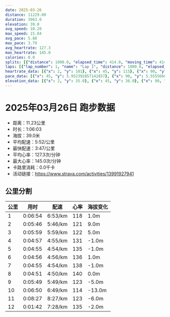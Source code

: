 ```yaml
---
date: 2025-03-26
distance: 11229.00
duration: 3963.0
elevation: 39.0
avg_speed: 10.20
max_speed: 15.84
avg_pace: 5.88
max_pace: 3.79
avg_heartrate: 127.3
max_heartrate: 145.0
calories: 0.0
splits: [{"distance": 1000.0, "elapsed_time": 414.0, "moving_time": 414.0, "average_speed": 2.42, "pace": 6.887066115702479, "average_heartrate": 118.4972972972973, "elevation_difference": 1.0, "split_number": 1}, {"distance": 1001.0, "elapsed_time": 346.0, "moving_time": 346.0, "average_speed": 2.89, "pace": 5.767024221453286, "average_heartrate": 121.8757225433526, "elevation_difference": 9.0, "split_number": 2}, {"distance": 999.0, "elapsed_time": 396.0, "moving_time": 359.0, "average_speed": 2.78, "pace": 5.9952158273381295, "average_heartrate": 122.28353658536585, "elevation_difference": 5.0, "split_number": 3}, {"distance": 1002.5, "elapsed_time": 297.0, "moving_time": 297.0, "average_speed": 3.38, "pace": 4.930976331360947, "average_heartrate": 131.65993265993265, "elevation_difference": -1.0, "split_number": 4}, {"distance": 999.5, "elapsed_time": 295.0, "moving_time": 295.0, "average_speed": 3.39, "pace": 4.916430678466076, "average_heartrate": 135.6271186440678, "elevation_difference": -1.0, "split_number": 5}, {"distance": 998.0, "elapsed_time": 296.0, "moving_time": 296.0, "average_speed": 3.37, "pace": 4.94560830860534, "average_heartrate": 136.1283783783784, "elevation_difference": 1.0, "split_number": 6}, {"distance": 1001.0, "elapsed_time": 295.0, "moving_time": 295.0, "average_speed": 3.39, "pace": 4.916430678466076, "average_heartrate": 138.2915254237288, "elevation_difference": -1.0, "split_number": 7}, {"distance": 1001.0, "elapsed_time": 291.0, "moving_time": 291.0, "average_speed": 3.44, "pace": 4.844970930232558, "average_heartrate": 140.80756013745705, "elevation_difference": 0.0, "split_number": 8}, {"distance": 998.0, "elapsed_time": 507.0, "moving_time": 349.0, "average_speed": 2.86, "pace": 5.827517482517482, "average_heartrate": 123.65028901734104, "elevation_difference": -5.0, "split_number": 9}, {"distance": 1001.5, "elapsed_time": 1131.0, "moving_time": 410.0, "average_speed": 2.44, "pace": 6.83061475409836, "average_heartrate": 114.81671159029649, "elevation_difference": -13.0, "split_number": 10}, {"distance": 1000.5, "elapsed_time": 507.0, "moving_time": 507.0, "average_speed": 1.97, "pace": 8.460253807106598, "average_heartrate": 123.43927648578811, "elevation_difference": -6.0, "split_number": 11}, {"distance": 227.0, "elapsed_time": 102.0, "moving_time": 102.0, "average_speed": 2.23, "pace": 7.473856502242152, "average_heartrate": 135.92391304347825, "elevation_difference": -2.0, "split_number": 12}]
laps: [{"lap_number": 1, "name": "Lap 1", "distance": 1000.0, "elapsed_time": 413.0, "moving_time": 413.0, "average_speed": 2.42, "pace": 6.887066115702479, "average_heartrate": 118.0, "max_heartrate": 140, "start_date": "2025-03-26 19:18:38+00:00", "elevation_difference": 9.0}, {"lap_number": 2, "name": "Lap 2", "distance": 1000.0, "elapsed_time": 345.0, "moving_time": 345.0, "average_speed": 2.9, "pace": 5.747137931034483, "average_heartrate": 121.77777777777777, "max_heartrate": 136, "start_date": "2025-03-26 19:25:32+00:00", "elevation_difference": 11.0}, {"lap_number": 3, "name": "Lap 3", "distance": 1000.0, "elapsed_time": 396.0, "moving_time": 359.0, "average_speed": 2.79, "pace": 5.973727598566308, "average_heartrate": 122.55555555555556, "max_heartrate": 140, "start_date": "2025-03-26 19:31:18+00:00", "elevation_difference": 9.0}, {"lap_number": 4, "name": "Lap 4", "distance": 1000.0, "elapsed_time": 296.0, "moving_time": 296.0, "average_speed": 3.38, "pace": 4.930976331360947, "average_heartrate": 131.0, "max_heartrate": 135, "start_date": "2025-03-26 19:37:54+00:00", "elevation_difference": 0.0}, {"lap_number": 5, "name": "Lap 5", "distance": 1000.0, "elapsed_time": 295.0, "moving_time": 295.0, "average_speed": 3.39, "pace": 4.916430678466076, "average_heartrate": 135.33333333333334, "max_heartrate": 139, "start_date": "2025-03-26 19:42:51+00:00", "elevation_difference": 0.0}, {"lap_number": 6, "name": "Lap 6", "distance": 1000.0, "elapsed_time": 296.0, "moving_time": 296.0, "average_speed": 3.38, "pace": 4.930976331360947, "average_heartrate": 136.33333333333334, "max_heartrate": 138, "start_date": "2025-03-26 19:47:46+00:00", "elevation_difference": 0.0}, {"lap_number": 7, "name": "Lap 7", "distance": 1000.0, "elapsed_time": 294.0, "moving_time": 294.0, "average_speed": 3.4, "pace": 4.901970588235294, "average_heartrate": 137.66666666666666, "max_heartrate": 140, "start_date": "2025-03-26 19:52:42+00:00", "elevation_difference": 0.0}, {"lap_number": 8, "name": "Lap 8", "distance": 1000.0, "elapsed_time": 290.0, "moving_time": 290.0, "average_speed": 3.45, "pace": 4.830927536231884, "average_heartrate": 140.55555555555554, "max_heartrate": 142, "start_date": "2025-03-26 19:57:37+00:00", "elevation_difference": 2.0}, {"lap_number": 9, "name": "Lap 9", "distance": 1000.0, "elapsed_time": 507.0, "moving_time": 350.0, "average_speed": 2.86, "pace": 5.827517482517482, "average_heartrate": 125.0, "max_heartrate": 144, "start_date": "2025-03-26 20:02:28+00:00", "elevation_difference": 2.0}, {"lap_number": 10, "name": "Lap 10", "distance": 1000.0, "elapsed_time": 1130.0, "moving_time": 410.0, "average_speed": 2.44, "pace": 6.83061475409836, "average_heartrate": 115.75, "max_heartrate": 123, "start_date": "2025-03-26 20:10:55+00:00", "elevation_difference": 3.0}, {"lap_number": 11, "name": "Lap 11", "distance": 1000.0, "elapsed_time": 506.0, "moving_time": 506.0, "average_speed": 1.98, "pace": 8.417525252525252, "average_heartrate": 124.88888888888889, "max_heartrate": 137, "start_date": "2025-03-26 20:29:46+00:00", "elevation_difference": 8.0}, {"lap_number": 12, "name": "Lap 12", "distance": 229.89, "elapsed_time": 103.0, "moving_time": 103.0, "average_speed": 2.23, "pace": 7.473856502242152, "average_heartrate": 135.0, "max_heartrate": 138, "start_date": "2025-03-26 20:38:12+00:00", "elevation_difference": 0.0}]
heartrate_data: [{"x": 2, "y": 101}, {"x": 45, "y": 115}, {"x": 90, "y": 118}, {"x": 125, "y": 123}, {"x": 187, "y": 117}, {"x": 228, "y": 140}, {"x": 264, "y": 138}, {"x": 328, "y": 101}, {"x": 372, "y": 109}, {"x": 418, "y": 109}, {"x": 460, "y": 111}, {"x": 506, "y": 117}, {"x": 545, "y": 121}, {"x": 582, "y": 126}, {"x": 619, "y": 118}, {"x": 657, "y": 126}, {"x": 694, "y": 136}, {"x": 730, "y": 132}, {"x": 768, "y": 126}, {"x": 804, "y": 140}, {"x": 857, "y": 115}, {"x": 893, "y": 122}, {"x": 929, "y": 124}, {"x": 965, "y": 121}, {"x": 1002, "y": 124}, {"x": 1041, "y": 126}, {"x": 1132, "y": 105}, {"x": 1166, "y": 123}, {"x": 1200, "y": 129}, {"x": 1233, "y": 132}, {"x": 1267, "y": 132}, {"x": 1301, "y": 127}, {"x": 1333, "y": 133}, {"x": 1367, "y": 135}, {"x": 1401, "y": 134}, {"x": 1433, "y": 134}, {"x": 1466, "y": 134}, {"x": 1499, "y": 134}, {"x": 1532, "y": 136}, {"x": 1565, "y": 138}, {"x": 1597, "y": 139}, {"x": 1630, "y": 131}, {"x": 1665, "y": 132}, {"x": 1698, "y": 139}, {"x": 1732, "y": 135}, {"x": 1765, "y": 137}, {"x": 1798, "y": 135}, {"x": 1831, "y": 136}, {"x": 1864, "y": 138}, {"x": 1898, "y": 134}, {"x": 1931, "y": 133}, {"x": 1966, "y": 138}, {"x": 1999, "y": 138}, {"x": 2032, "y": 138}, {"x": 2064, "y": 140}, {"x": 2098, "y": 138}, {"x": 2131, "y": 139}, {"x": 2164, "y": 138}, {"x": 2197, "y": 140}, {"x": 2230, "y": 133}, {"x": 2263, "y": 137}, {"x": 2297, "y": 136}, {"x": 2330, "y": 138}, {"x": 2363, "y": 140}, {"x": 2396, "y": 136}, {"x": 2428, "y": 142}, {"x": 2461, "y": 141}, {"x": 2494, "y": 141}, {"x": 2526, "y": 142}, {"x": 2558, "y": 142}, {"x": 2590, "y": 142}, {"x": 2623, "y": 139}, {"x": 2657, "y": 144}, {"x": 2689, "y": 138}, {"x": 2721, "y": 141}, {"x": 2931, "y": 101}, {"x": 2971, "y": 114}, {"x": 3012, "y": 113}, {"x": 3052, "y": 123}, {"x": 3090, "y": 126}, {"x": 3131, "y": 125}, {"x": 3176, "y": 113}, {"x": 3213, "y": 117}, {"x": 3254, "y": 116}, {"x": 3293, "y": 123}, {"x": 3331, "y": 118}, {"x": 3410, "y": 114}, {"x": 4183, "y": 106}, {"x": 4232, "y": 119}, {"x": 4269, "y": 132}, {"x": 4307, "y": 132}, {"x": 4348, "y": 133}, {"x": 4390, "y": 137}, {"x": 4430, "y": 127}, {"x": 4476, "y": 114}, {"x": 4527, "y": 110}, {"x": 4585, "y": 110}, {"x": 4742, "y": 129}, {"x": 4780, "y": 138}, {"x": 4835, "y": 132}]
pace_data: [{"x": 45, "y": 5.952392857142857}, {"x": 90, "y": 5.5555666666666665}, {"x": 125, "y": 4.901970588235294}, {"x": 187, "y": 5.5555666666666665}, {"x": 228, "y": 5.5555666666666665}, {"x": 264, "y": 5.050515151515151}, {"x": 328, "y": 14.293910806174956}, {"x": 372, "y": 6.6666799999999995}, {"x": 418, "y": 6.172851851851851}, {"x": 460, "y": 5.952392857142857}, {"x": 506, "y": 6.6666799999999995}, {"x": 545, "y": 5.5555666666666665}, {"x": 582, "y": 5.5555666666666665}, {"x": 619, "y": 5.208343749999999}, {"x": 657, "y": 5.5555666666666665}, {"x": 694, "y": 5.208343749999999}, {"x": 730, "y": 5.208343749999999}, {"x": 768, "y": 5.5555666666666665}, {"x": 804, "y": 5.208343749999999}, {"x": 857, "y": 6.41026923076923}, {"x": 893, "y": 5.050515151515151}, {"x": 929, "y": 4.901970588235294}, {"x": 965, "y": 5.376354838709677}, {"x": 1002, "y": 5.747137931034483}, {"x": 1041, "y": 6.41026923076923}, {"x": 1132, "y": 4.166675}, {"x": 1166, "y": 4.761914285714285}, {"x": 1200, "y": 4.629638888888889}, {"x": 1233, "y": 5.050515151515151}, {"x": 1267, "y": 5.050515151515151}, {"x": 1301, "y": 5.050515151515151}, {"x": 1333, "y": 5.050515151515151}, {"x": 1367, "y": 4.761914285714285}, {"x": 1401, "y": 5.208343749999999}, {"x": 1433, "y": 4.761914285714285}, {"x": 1466, "y": 4.761914285714285}, {"x": 1499, "y": 4.504513513513513}, {"x": 1532, "y": 4.761914285714285}, {"x": 1565, "y": 5.050515151515151}, {"x": 1597, "y": 5.376354838709677}, {"x": 1630, "y": 4.629638888888889}, {"x": 1665, "y": 5.050515151515151}, {"x": 1698, "y": 5.050515151515151}, {"x": 1732, "y": 4.761914285714285}, {"x": 1765, "y": 4.761914285714285}, {"x": 1798, "y": 4.901970588235294}, {"x": 1831, "y": 4.761914285714285}, {"x": 1864, "y": 5.208343749999999}, {"x": 1898, "y": 5.208343749999999}, {"x": 1931, "y": 4.761914285714285}, {"x": 1966, "y": 5.050515151515151}, {"x": 1999, "y": 5.050515151515151}, {"x": 2032, "y": 4.761914285714285}, {"x": 2064, "y": 4.901970588235294}, {"x": 2098, "y": 4.901970588235294}, {"x": 2131, "y": 4.901970588235294}, {"x": 2164, "y": 4.761914285714285}, {"x": 2197, "y": 4.761914285714285}, {"x": 2230, "y": 4.504513513513513}, {"x": 2263, "y": 4.761914285714285}, {"x": 2297, "y": 4.629638888888889}, {"x": 2330, "y": 4.761914285714285}, {"x": 2363, "y": 4.901970588235294}, {"x": 2396, "y": 5.050515151515151}, {"x": 2428, "y": 4.629638888888889}, {"x": 2461, "y": 5.050515151515151}, {"x": 2494, "y": 5.050515151515151}, {"x": 2526, "y": 4.761914285714285}, {"x": 2558, "y": 4.504513513513513}, {"x": 2590, "y": 4.629638888888889}, {"x": 2623, "y": 4.761914285714285}, {"x": 2657, "y": 5.050515151515151}, {"x": 2689, "y": 4.385973684210526}, {"x": 2721, "y": 5.050515151515151}, {"x": 2931, "y": 5.952392857142857}, {"x": 2971, "y": 6.172851851851851}, {"x": 3012, "y": 5.747137931034483}, {"x": 3052, "y": 5.5555666666666665}, {"x": 3090, "y": 5.5555666666666665}, {"x": 3131, "y": 6.944458333333333}, {"x": 3176, "y": 5.376354838709677}, {"x": 3213, "y": 5.5555666666666665}, {"x": 3254, "y": 5.952392857142857}, {"x": 3293, "y": 6.172851851851851}, {"x": 3331, "y": 5.050515151515151}, {"x": 3410, "y": 7.246391304347826}, {"x": 4183, "y": 6.944458333333333}, {"x": 4232, "y": 5.208343749999999}, {"x": 4269, "y": 4.629638888888889}, {"x": 4307, "y": 6.172851851851851}, {"x": 4348, "y": 6.6666799999999995}, {"x": 4390, "y": 6.41026923076923}, {"x": 4430, "y": 5.5555666666666665}, {"x": 4476, "y": 9.259277777777777}, {"x": 4527, "y": 7.575772727272726}, {"x": 4585, "y": 8.33335}, {"x": 4742, "y": 5.5555666666666665}, {"x": 4780, "y": 5.747137931034483}, {"x": 4835, "y": 7.246391304347826}]
elevation_data: [{"x": 2, "y": 35.0}, {"x": 45, "y": 36.0}, {"x": 90, "y": 37.0}, {"x": 125, "y": 37.0}, {"x": 187, "y": 29.0}, {"x": 228, "y": 36.0}, {"x": 264, "y": 35.0}, {"x": 328, "y": 35.0}, {"x": 372, "y": 36.0}, {"x": 418, "y": 36.0}, {"x": 460, "y": 36.0}, {"x": 506, "y": 38.0}, {"x": 545, "y": 41.0}, {"x": 582, "y": 42.0}, {"x": 619, "y": 41.0}, {"x": 657, "y": 42.0}, {"x": 694, "y": 45.0}, {"x": 730, "y": 45.0}, {"x": 768, "y": 45.0}, {"x": 804, "y": 48.0}, {"x": 857, "y": 49.0}, {"x": 893, "y": 49.0}, {"x": 929, "y": 49.0}, {"x": 965, "y": 48.0}, {"x": 1002, "y": 48.0}, {"x": 1041, "y": 49.0}, {"x": 1132, "y": 50.0}, {"x": 1166, "y": 51.0}, {"x": 1200, "y": 50.0}, {"x": 1233, "y": 50.0}, {"x": 1267, "y": 50.0}, {"x": 1301, "y": 50.0}, {"x": 1333, "y": 49.0}, {"x": 1367, "y": 49.0}, {"x": 1401, "y": 49.0}, {"x": 1433, "y": 50.0}, {"x": 1466, "y": 49.0}, {"x": 1499, "y": 49.0}, {"x": 1532, "y": 49.0}, {"x": 1565, "y": 49.0}, {"x": 1597, "y": 49.0}, {"x": 1630, "y": 49.0}, {"x": 1665, "y": 48.0}, {"x": 1698, "y": 49.0}, {"x": 1732, "y": 48.0}, {"x": 1765, "y": 48.0}, {"x": 1798, "y": 48.0}, {"x": 1831, "y": 49.0}, {"x": 1864, "y": 49.0}, {"x": 1898, "y": 49.0}, {"x": 1931, "y": 49.0}, {"x": 1966, "y": 49.0}, {"x": 1999, "y": 49.0}, {"x": 2032, "y": 49.0}, {"x": 2064, "y": 49.0}, {"x": 2098, "y": 49.0}, {"x": 2131, "y": 49.0}, {"x": 2164, "y": 49.0}, {"x": 2197, "y": 49.0}, {"x": 2230, "y": 49.0}, {"x": 2263, "y": 49.0}, {"x": 2297, "y": 49.0}, {"x": 2330, "y": 49.0}, {"x": 2363, "y": 49.0}, {"x": 2396, "y": 49.0}, {"x": 2428, "y": 48.0}, {"x": 2461, "y": 48.0}, {"x": 2494, "y": 48.0}, {"x": 2526, "y": 48.0}, {"x": 2558, "y": 48.0}, {"x": 2590, "y": 48.0}, {"x": 2623, "y": 48.0}, {"x": 2657, "y": 48.0}, {"x": 2689, "y": 48.0}, {"x": 2721, "y": 47.0}, {"x": 2931, "y": 46.0}, {"x": 2971, "y": 45.0}, {"x": 3012, "y": 44.0}, {"x": 3052, "y": 45.0}, {"x": 3090, "y": 45.0}, {"x": 3131, "y": 44.0}, {"x": 3176, "y": 43.0}, {"x": 3213, "y": 40.0}, {"x": 3254, "y": 38.0}, {"x": 3293, "y": 37.0}, {"x": 3331, "y": 35.0}, {"x": 3410, "y": 32.0}, {"x": 4183, "y": 35.0}, {"x": 4232, "y": 34.0}, {"x": 4269, "y": 30.0}, {"x": 4307, "y": 27.0}, {"x": 4348, "y": 26.0}, {"x": 4390, "y": 25.0}, {"x": 4430, "y": 25.0}, {"x": 4476, "y": 24.0}, {"x": 4527, "y": 24.0}, {"x": 4585, "y": 16.0}, {"x": 4742, "y": 24.0}, {"x": 4780, "y": 23.0}, {"x": 4835, "y": 22.0}]
---
```


# 2025年03月26日 跑步数据

- 距离：11.23公里
- 时长：1:06:03
- 海拔：39.0米
- 平均配速：5:52/公里
- 最快配速：3:47/公里
- 平均心率：127.3次/分钟
- 最大心率：145.0次/分钟
- 卡路里消耗：0.0千卡
- 活动链接：https://www.strava.com/activities/13991927941

## 公里分割

| 公里 | 用时 | 配速 | 心率 | 海拔变化 |
|------|------|------|------|------|
| 1 | 0:06:54 | 6:53/km | 118 | 1.0m |
| 2 | 0:05:46 | 5:46/km | 121 | 9.0m |
| 3 | 0:05:59 | 5:59/km | 122 | 5.0m |
| 4 | 0:04:57 | 4:55/km | 131 | -1.0m |
| 5 | 0:04:55 | 4:54/km | 135 | -1.0m |
| 6 | 0:04:56 | 4:56/km | 136 | 1.0m |
| 7 | 0:04:55 | 4:54/km | 138 | -1.0m |
| 8 | 0:04:51 | 4:50/km | 140 | 0.0m |
| 9 | 0:05:49 | 5:49/km | 123 | -5.0m |
| 10 | 0:06:50 | 6:49/km | 114 | -13.0m |
| 11 | 0:08:27 | 8:27/km | 123 | -6.0m |
| 12 | 0:01:42 | 7:28/km | 135 | -2.0m |

